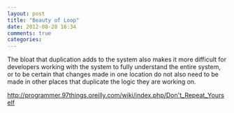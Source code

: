 ```yaml
---
layout: post
title: "Beauty of Loop"
date: 2012-08-28 16:34
comments: true
categories: 
---
```


The bloat that duplication adds to the system also makes it more difficult for developers working with the system to fully understand the entire system, or to be certain that changes made in one location do not also need to be made in other places that duplicate the logic they are working on.

http://programmer.97things.oreilly.com/wiki/index.php/Don't_Repeat_Yourself